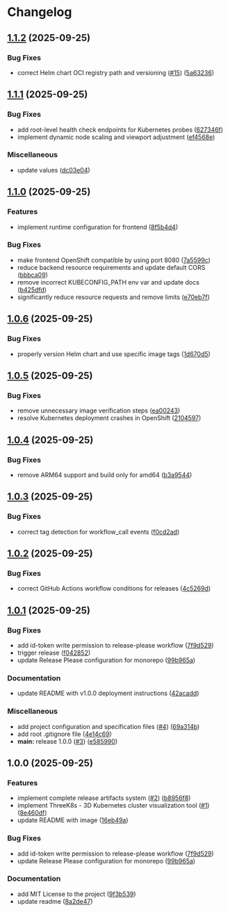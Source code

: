 # Changelog

## [1.1.2](https://github.com/stianfro/threek8s/compare/v1.1.1...v1.1.2) (2025-09-25)


### Bug Fixes

* correct Helm chart OCI registry path and versioning ([#15](https://github.com/stianfro/threek8s/issues/15)) ([5a63236](https://github.com/stianfro/threek8s/commit/5a63236753aa2170b42d4081ac8232809cf16454))

## [1.1.1](https://github.com/stianfro/threek8s/compare/v1.1.0...v1.1.1) (2025-09-25)


### Bug Fixes

* add root-level health check endpoints for Kubernetes probes ([627346f](https://github.com/stianfro/threek8s/commit/627346fd5982eecc7e5dd27ee5a95ed92801939f))
* implement dynamic node scaling and viewport adjustment ([ef4568e](https://github.com/stianfro/threek8s/commit/ef4568e0f9b4871eb273d8c1546c7088e6d96666))


### Miscellaneous

* update values ([dc03e04](https://github.com/stianfro/threek8s/commit/dc03e04abd61333f419252cfeb3b7373134a14e6))

## [1.1.0](https://github.com/stianfro/threek8s/compare/v1.0.6...v1.1.0) (2025-09-25)


### Features

* implement runtime configuration for frontend ([8f5b4d4](https://github.com/stianfro/threek8s/commit/8f5b4d4b9cc71b3e9ae8d7744aa5de1b6fd03c1f))


### Bug Fixes

* make frontend OpenShift compatible by using port 8080 ([7a5599c](https://github.com/stianfro/threek8s/commit/7a5599c0650753374882b150e344b1d9f5d98b34))
* reduce backend resource requirements and update default CORS ([bbbca09](https://github.com/stianfro/threek8s/commit/bbbca09b8228221c329058f0dbfc70887729f3fd))
* remove incorrect KUBECONFIG_PATH env var and update docs ([b425dfd](https://github.com/stianfro/threek8s/commit/b425dfd68cc2b864886b639af7e5c77978549e5c))
* significantly reduce resource requests and remove limits ([e70eb7f](https://github.com/stianfro/threek8s/commit/e70eb7f99b0f2360c8c8b63b5c92ee3695b58dcb))

## [1.0.6](https://github.com/stianfro/threek8s/compare/v1.0.5...v1.0.6) (2025-09-25)


### Bug Fixes

* properly version Helm chart and use specific image tags ([1d670d5](https://github.com/stianfro/threek8s/commit/1d670d5bb02cb679a1bb721549f1c0e337e832c3))

## [1.0.5](https://github.com/stianfro/threek8s/compare/v1.0.4...v1.0.5) (2025-09-25)


### Bug Fixes

* remove unnecessary image verification steps ([ea00243](https://github.com/stianfro/threek8s/commit/ea002436f3d99f620dd7dd46497b3a4a634e9b79))
* resolve Kubernetes deployment crashes in OpenShift ([2104597](https://github.com/stianfro/threek8s/commit/2104597237ab64f2bb0517313752a3a98155bd47))

## [1.0.4](https://github.com/stianfro/threek8s/compare/v1.0.3...v1.0.4) (2025-09-25)


### Bug Fixes

* remove ARM64 support and build only for amd64 ([b3a9544](https://github.com/stianfro/threek8s/commit/b3a954441b0ef2579c7e6101d593d07e3e83309c))

## [1.0.3](https://github.com/stianfro/threek8s/compare/v1.0.2...v1.0.3) (2025-09-25)


### Bug Fixes

* correct tag detection for workflow_call events ([f0cd2ad](https://github.com/stianfro/threek8s/commit/f0cd2ad72e8cec1eeb03591f197ca537dac70e1e))

## [1.0.2](https://github.com/stianfro/threek8s/compare/v1.0.1...v1.0.2) (2025-09-25)


### Bug Fixes

* correct GitHub Actions workflow conditions for releases ([4c5269d](https://github.com/stianfro/threek8s/commit/4c5269d934465d1348c4a39f9fbe8fa2781a15fd))

## [1.0.1](https://github.com/stianfro/threek8s/compare/v1.0.0...v1.0.1) (2025-09-25)


### Bug Fixes

* add id-token write permission to release-please workflow ([7f9d529](https://github.com/stianfro/threek8s/commit/7f9d529f2acecf7bf67a3e91cb77cc5113a2a656))
* trigger release ([f042852](https://github.com/stianfro/threek8s/commit/f042852c59cd1766938d543ab681c243e6153af3))
* update Release Please configuration for monorepo ([99b965a](https://github.com/stianfro/threek8s/commit/99b965a5f0c005d9fb3fbf2773cf214ab7d8b18e))


### Documentation

* update README with v1.0.0 deployment instructions ([42acadd](https://github.com/stianfro/threek8s/commit/42acaddf4531a103336f35194e7f93ee7d1a84df))


### Miscellaneous

* add project configuration and specification files ([#4](https://github.com/stianfro/threek8s/issues/4)) ([69a314b](https://github.com/stianfro/threek8s/commit/69a314b1cbc3a784998d8a7085e6f4e84af0d53b))
* add root .gitignore file ([4e14c69](https://github.com/stianfro/threek8s/commit/4e14c6927b5640ceedb6d2e7affc2ae9ef65d14e))
* **main:** release 1.0.0 ([#3](https://github.com/stianfro/threek8s/issues/3)) ([e585990](https://github.com/stianfro/threek8s/commit/e585990df8e25a6d389180198d7341a369a4c0ad))

## 1.0.0 (2025-09-25)


### Features

* implement complete release artifacts system ([#2](https://github.com/stianfro/threek8s/issues/2)) ([b8956f8](https://github.com/stianfro/threek8s/commit/b8956f8c4b38b58f5acfea08ec4f8cd992e106c6))
* implement ThreeK8s - 3D Kubernetes cluster visualization tool ([#1](https://github.com/stianfro/threek8s/issues/1)) ([8e460df](https://github.com/stianfro/threek8s/commit/8e460df0ded5ce19a88d70d9f48883188203b54e))
* update README with image ([16eb49a](https://github.com/stianfro/threek8s/commit/16eb49a282df30a3c46bb21a68a1cfc1cb1deefa))


### Bug Fixes

* add id-token write permission to release-please workflow ([7f9d529](https://github.com/stianfro/threek8s/commit/7f9d529f2acecf7bf67a3e91cb77cc5113a2a656))
* update Release Please configuration for monorepo ([99b965a](https://github.com/stianfro/threek8s/commit/99b965a5f0c005d9fb3fbf2773cf214ab7d8b18e))


### Documentation

* add MIT License to the project ([9f3b539](https://github.com/stianfro/threek8s/commit/9f3b539d20b4ecde8320a48f252f0c223bb493e5))
* update readme ([8a2de47](https://github.com/stianfro/threek8s/commit/8a2de479b2b3691a3884646550f632509fc4126f))
